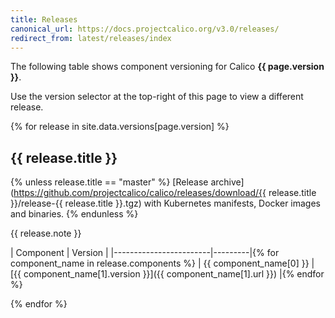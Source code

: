 ```yaml
---
title: Releases
canonical_url: https://docs.projectcalico.org/v3.0/releases/
redirect_from: latest/releases/index
---
```


The following table shows component versioning for Calico  **{{ page.version }}**.

Use the version selector at the top-right of this page to view a different release.

{% for release in site.data.versions[page.version] %}
## {{ release.title }}
{% unless release.title == "master" %}
[Release archive](https://github.com/projectcalico/calico/releases/download/{{ release.title }}/release-{{ release.title }}.tgz) with Kubernetes manifests, Docker images and binaries.
{% endunless %}

{{ release.note }}

| Component              | Version |
|------------------------|---------|{% for component_name in release.components %}
| {{ component_name[0] }}   | [{{ component_name[1].version }}]({{ component_name[1].url }}) |{% endfor %}

{% endfor %}

